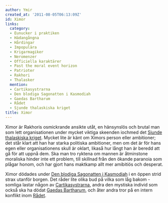 ```yaml
---
author: Ymir
created_at: '2011-08-05T06:13:09Z'
id: Ximor
links:
  category:
  - Eunucker i praktiken
  - Hädangångna
  - Hårdingar
  - Impopulära
  - Krigarmagiker
  - Neromenzer
  - Officiella karaktärer
  - Past the moral event horizon
  - Patrioter
  - Rakhori
  - Thalasker
  mention:
  - Cartikasystrarna
  - Den blodiga Sagonatten i Kasmodiah
  - Gaedas Bartharum
  - Rådet
  - Sjunde thalaskiska kriget
title: Ximor
---
```


Ximor är Rakhoris osmickrande ansikte utåt, en hänsynslös och brutal man som lett organisationen
under mycket viktiga skeenden iochmed det [Sjunde thalaskiska kriget]. Mycket lite är känt om Ximors
person eller ambitioner; det står klart att han har starka politiska ambitioner, men om det är för
hans egen eller organisationens skull är oklart, likaså hur långt han är beredd att gå för att uppnå
dem. Ska man tro ryktena om mannen är åtminstone moraliska hinder inte ett problem, till skillnad
från den ökande paranoia som plågar honom, och har gjort hans maktkamp allt mer amibitiös och
desperat.

Ximor dödades under [Den blodiga Sagonatten i Kasmodiah] i en öppen strid strax utanför borgen. Det
råder lite olika bud på vilka som låg bakom - somliga lastar någon av [Cartikasystrarna], andra den
mystiska individ som också ska ha dödat [Gaedas Bartharum], och åter andra tror på en intern
konflikt inom [Rådet].

  [Sjunde thalaskiska kriget]: Sjunde_thalaskiska_kriget
  [Den blodiga Sagonatten i Kasmodiah]: Den_blodiga_Sagonatten_i_Kasmodiah
  [Cartikasystrarna]: Cartikasystrarna
  [Gaedas Bartharum]: Gaedas_Bartharum
  [Rådet]: Rådet